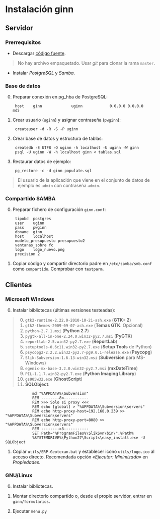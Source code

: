 Instalación ginn
================

Servidor
--------

### Prerrequisitos ###

* Descargar [código fuente](https://github.com/pacoqueen/ginn "GitHub").
> No hay archivo empaquetado. Usar _git_ para clonar la rama `master`.

* Instalar *PostgreSQL* y *Samba*.

### Base de datos ###

0. Preparar conexión en pg_hba de PostgreSQL:
	
		host    ginn             uginn            0.0.0.0 0.0.0.0         md5

1. Crear usuario (`uginn`) y asignar contraseña (`pwginn`):

		createuser -d -R -S -P uginn

2. Crear base de datos y estructura de tablas:

		createdb -E UTF8 -O uginn -h localhost -U uginn -W ginn
		psql -U uginn -W -h localhost ginn < tablas.sql

3. Restaurar datos de ejemplo:

		pg_restore -c -d ginn populate.sql

> El usuario de la aplicación que viene en el conjunto de datos de ejemplo es `admin` con contraseña `admin`.

### Compartido SAMBA ###

0. Preparar fichero de configuración `ginn.conf`:

		tipobd  postgres                                                                
		user    uginn
		pass    pwginn
		dbname  ginn
		host    localhost
		modelo_presupuesto presupuesto2
		ventanas_sobre fc
		logo    logo_nuevo.png
		precision 2

1. Copiar código y compartir directorio padre en `/etc/samba/smb.conf` como `compartido`. Comprobar con `testparm`.



Clientes
--------

### Microsoft Windows ###

0. Instalar bibliotecas (últimas versiones testeadas):
> 00. `gtk2-runtime-2.22.0-2010-10-21-ash.exe` (**GTK+ 2**)
> 01. `gtk2-themes-2009-09-07-ash.exe` (**Temas GTK**. Opcional)
> 02. `python-2.7.1.msi` (**Python 2.7**)
> 03. `pygtk-all-in-one-2.24.0.win32-py2.7.msi` (**PyGTK**)
> 04. `reportlab-2.5.win32-py2.7.exe` (**ReportLab**)
> 05. `setuptools-0.6c11.win32-py2.7.exe` (**Setup Tools** de Python)
> 06. `psycopg2-2.2.2.win32-py2.7-pg9.0.1-release.exe` (**Psycopg**)
> 07. `Slik-Subversion-1.6.13-win32.msi` (**Subversion** para MS-Windows)
> 09. `egenix-mx-base-3.2.0.win32-py2.7.msi` (**mxDateTime**)
> 10. `PIL-1.1.7.win32-py2.7.exe` (**Python Imaging Library**)
> 11. `gs905w32.exe` (**GhostScript**)
> 08. __SQLObject__:  

				md "%APPDATA%\Subversion"
				REM --------8<-----------
				REM >>> Solo si proxy <<<
				REM echo [global] > "%APPDATA%\Subversion\servers"
				REM echo http-proxy-host=192.168.0.239 >> "%APPDATA%\Subversion\servers"
				REM echo http-proxy-port=8080 >> "%APPDATA%\Subversion\servers"
				REM -------->8-----------
				SET Path="%ProgramFiles%\SlikSvn\bin\";%Path%
				%SYSTEMDRIVE%\Python27\Scripts\easy_install.exe -U SQLObject

1. Copiar `utils/ERP-Geotexan.bat` y establecer icono `utils/logo.ico` al acceso directo. Recomendada opción _«Ejecutar: Minimizada»_ en _Propiedades_.

### GNU/Linux ###

0. Instalar bibliotecas.

1. Montar directorio compartido o, desde el propio servidor, entrar en `ginn/formularios`.

2. Ejecutar `menu.py`

